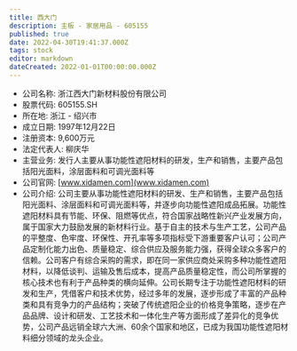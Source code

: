 ```yaml
---
title: 西大门
description: 主板 - 家居用品 - 605155
published: true
date: 2022-04-30T19:41:37.000Z
tags: stock
editor: markdown
dateCreated: 2022-01-01T00:00:00.000Z
---
```


- 公司名称: 浙江西大门新材料股份有限公司
- 股票代码: 605155.SH
- 所在地: 浙江 - 绍兴市
- 成立日期: 1997年12月22日
- 注册资本: 9,600万元
- 法定代表人: 柳庆华
- 主营业务: 发行人主要从事功能性遮阳材料的研发，生产和销售，主要产品包括阳光面料，涂层面料和可调光面料等
- 公司官网: [www.xidamen.com](www.xidamen.com)
- 公司介绍: 公司主要从事功能性遮阳材料的研发、生产和销售，主要产品包括阳光面料、涂层面料和可调光面料等，并逐步向功能性遮阳成品拓展。功能性遮阳材料具有节能、环保、阻燃等优点，符合国家战略性新兴产业发展方向，属于国家大力鼓励发展的新材料行业。基于自主的技术与生产工艺，公司产品的平整度、色牢度、环保性、开孔率等多项指标受下游重要客户认可；公司产品定制化能力出色、质量稳定、综合供应及服务能力强，获得全球众多客户的信赖。公司客户有综合采购的需求，即在同一家供应商处采购多种功能性遮阳材料，以降低谈判、运输及售后成本，提高产品质量稳定性，而公司所掌握的核心技术也有利于产品种类的横向延伸。公司长期专注于功能性遮阳材料的研发和生产，凭借客户和技术优势，经过多年的发展，逐步形成了丰富的产品种类和具有竞争力的产品结构；突破了传统遮阳企业的价格竞争策略，逐步在产品品牌、设计和研发、工艺技术和一体化生产等方面形成了差异化的竞争优势，公司产品远销全球六大洲、60余个国家和地区，已成为我国功能性遮阳材料细分领域的龙头企业。


